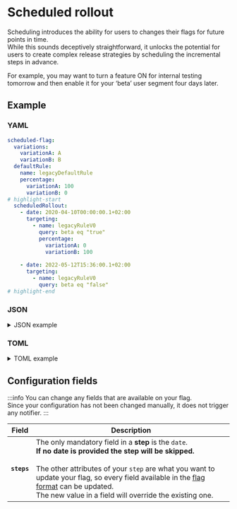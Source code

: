 # Scheduled rollout

Scheduling introduces the ability for users to changes their flags for future points in time.  
While this sounds deceptively straightforward, it unlocks the potential for users to create complex release strategies by scheduling the incremental steps in advance.

For example, you may want to turn a feature ON for internal testing tomorrow and then enable it for your ‘beta’ user segment four days later.

## Example

### YAML

```yaml
scheduled-flag:
  variations:
    variationA: A
    variationB: B
  defaultRule:
    name: legacyDefaultRule
    percentage:
      variationA: 100
      variationB: 0
# highlight-start
  scheduledRollout:
    - date: 2020-04-10T00:00:00.1+02:00
      targeting:
        - name: legacyRuleV0
          query: beta eq "true"
          percentage:
            variationA: 0
            variationB: 100
      
    - date: 2022-05-12T15:36:00.1+02:00
      targeting:
        - name: legacyRuleV0
          query: beta eq "false"
# highlight-end
```

### JSON

<details>
  <summary>JSON example</summary>

```json
{
  "scheduled-flag": {
    "variations": {
      "variationA": "A",
      "variationB": "B"
    },
    "defaultRule": {
      "name": "legacyDefaultRule",
      "percentage": {
        "variationA": 100,
        "variationB": 0
      }
    },
# highlight-start
    "scheduledRollout": [
      {
        "date": "2020-04-09T22:00:00.100Z",
        "targeting": [
          {
            "name": "legacyRuleV0",
            "query": "beta eq \"true\"",
            "percentage": {
              "variationA": 0,
              "variationB": 100
            }
          }
        ]
      },
      {
        "date": "2022-05-12T13:36:00.100Z",
        "targeting": [
          {
            "name": "legacyRuleV0",
            "query": "beta eq \"false\""
          }
        ]
      }
    ],
# highlight-end
  }
}
```

</details>

### TOML

<details>
  <summary>TOML example</summary>

```toml
[scheduled-flag.variations]
variationA = "A"
variationB = "B"

[scheduled-flag.defaultRule]
name = "legacyDefaultRule"

  [scheduled-flag.defaultRule.percentage]
  variationA = 100
  variationB = 0

# highlight-start
[[scheduled-flag.scheduledRollout]]
date = 2020-04-09T22:00:00.100Z

  [[scheduled-flag.scheduledRollout.targeting]]
  name = "legacyRuleV0"
  query = 'beta eq "true"'

    [scheduled-flag.scheduledRollout.targeting.percentage]
    variationA = 0
    variationB = 100

[[scheduled-flag.scheduledRollout]]
date = 2022-05-12T13:36:00.100Z

  [[scheduled-flag.scheduledRollout.targeting]]
  name = "legacyRuleV0"
  query = 'beta eq "false"'
# highlight-end
```

</details>

## Configuration fields

:::info
You can change any fields that are available on your flag.  
Since your configuration has not been changed manually, it does not trigger any notifier.
:::

| Field       | Description                                                                                                                                                                                                                                                                                                                                   |
|-------------|-----------------------------------------------------------------------------------------------------------------------------------------------------------------------------------------------------------------------------------------------------------------------------------------------------------------------------------------------|
| **`steps`** | The only mandatory field in a **step** is the `date`.<br/>**If no date is provided the step will be skipped.**<br/><br/>The other attributes of your `step` are what you want to update your flag, so every field available in the [flag format](../flag_format) can be updated.<br/>The new value in a field will override the existing one. |
